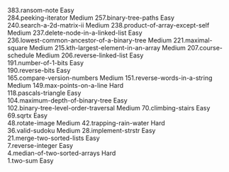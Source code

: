 383.ransom-note                                                  Easy  
284.peeking-iterator                                             Medium
257.binary-tree-paths                                            Easy  
240.search-a-2d-matrix-ii                                        Medium
238.product-of-array-except-self                                 Medium
237.delete-node-in-a-linked-list                                 Easy  
236.lowest-common-ancestor-of-a-binary-tree                      Medium
221.maximal-square                                               Medium
215.kth-largest-element-in-an-array                              Medium
207.course-schedule                                              Medium
206.reverse-linked-list                                          Easy  
191.number-of-1-bits                                             Easy  
190.reverse-bits                                                 Easy  
165.compare-version-numbers                                      Medium
151.reverse-words-in-a-string                                    Medium
149.max-points-on-a-line                                         Hard  
118.pascals-triangle                                             Easy  
104.maximum-depth-of-binary-tree                                 Easy  
102.binary-tree-level-order-traversal                            Medium
 70.climbing-stairs                                              Easy  
 69.sqrtx                                                        Easy  
 48.rotate-image                                                 Medium
 42.trapping-rain-water                                          Hard  
 36.valid-sudoku                                                 Medium
 28.implement-strstr                                             Easy  
 21.merge-two-sorted-lists                                       Easy  
  7.reverse-integer                                              Easy  
  4.median-of-two-sorted-arrays                                  Hard  
  1.two-sum                                                      Easy  
